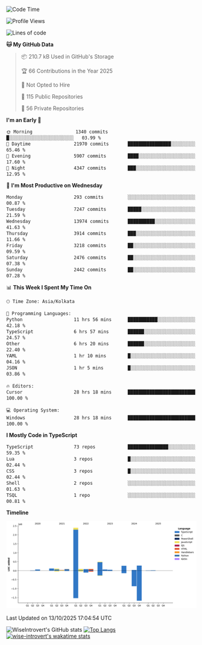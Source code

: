 <!--START_SECTION:waka-->
![Code Time](http://img.shields.io/badge/Code%20Time-4%2C383%20hrs%2024%20mins-blue)

![Profile Views](http://img.shields.io/badge/Profile%20Views-0-blue)

![Lines of code](https://img.shields.io/badge/From%20Hello%20World%20I%27ve%20Written-4.2%20million%20lines%20of%20code-blue)

**🐱 My GitHub Data** 

> 📦 210.7 kB Used in GitHub's Storage 
 > 
> 🏆 66 Contributions in the Year 2025
 > 
> 🚫 Not Opted to Hire
 > 
> 📜 115 Public Repositories 
 > 
> 🔑 56 Private Repositories 
 > 
**I'm an Early 🐤** 

```text
🌞 Morning                1340 commits        █░░░░░░░░░░░░░░░░░░░░░░░░   03.99 % 
🌆 Daytime                21970 commits       ████████████████░░░░░░░░░   65.46 % 
🌃 Evening                5907 commits        ████░░░░░░░░░░░░░░░░░░░░░   17.60 % 
🌙 Night                  4347 commits        ███░░░░░░░░░░░░░░░░░░░░░░   12.95 % 
```
📅 **I'm Most Productive on Wednesday** 

```text
Monday                   293 commits         ░░░░░░░░░░░░░░░░░░░░░░░░░   00.87 % 
Tuesday                  7247 commits        █████░░░░░░░░░░░░░░░░░░░░   21.59 % 
Wednesday                13974 commits       ██████████░░░░░░░░░░░░░░░   41.63 % 
Thursday                 3914 commits        ███░░░░░░░░░░░░░░░░░░░░░░   11.66 % 
Friday                   3218 commits        ██░░░░░░░░░░░░░░░░░░░░░░░   09.59 % 
Saturday                 2476 commits        ██░░░░░░░░░░░░░░░░░░░░░░░   07.38 % 
Sunday                   2442 commits        ██░░░░░░░░░░░░░░░░░░░░░░░   07.28 % 
```


📊 **This Week I Spent My Time On** 

```text
🕑︎ Time Zone: Asia/Kolkata

💬 Programming Languages: 
Python                   11 hrs 56 mins      ███████████░░░░░░░░░░░░░░   42.18 % 
TypeScript               6 hrs 57 mins       ██████░░░░░░░░░░░░░░░░░░░   24.57 % 
Other                    6 hrs 20 mins       ██████░░░░░░░░░░░░░░░░░░░   22.40 % 
YAML                     1 hr 10 mins        █░░░░░░░░░░░░░░░░░░░░░░░░   04.16 % 
JSON                     1 hr 5 mins         █░░░░░░░░░░░░░░░░░░░░░░░░   03.86 % 

🔥 Editors: 
Cursor                   28 hrs 18 mins      █████████████████████████   100.00 % 

💻 Operating System: 
Windows                  28 hrs 18 mins      █████████████████████████   100.00 % 
```

**I Mostly Code in TypeScript** 

```text
TypeScript               73 repos            ███████████████░░░░░░░░░░   59.35 % 
Lua                      3 repos             █░░░░░░░░░░░░░░░░░░░░░░░░   02.44 % 
CSS                      3 repos             █░░░░░░░░░░░░░░░░░░░░░░░░   02.44 % 
Shell                    2 repos             ░░░░░░░░░░░░░░░░░░░░░░░░░   01.63 % 
TSQL                     1 repo              ░░░░░░░░░░░░░░░░░░░░░░░░░   00.81 % 
```



**Timeline**

![Lines of Code chart](https://raw.githubusercontent.com/wise-introvert/wise-introvert/master/assets/bar_graph.png)


 Last Updated on 13/10/2025 17:04:54 UTC
<!--END_SECTION:waka-->

![WiseIntrovert's GitHub stats](https://github-readme-stats.vercel.app/api?username=wise-introvert&count_private=true&show_icons=true)
[![Top Langs](https://github-readme-stats.vercel.app/api/top-langs/?username=wise-introvert&langs_count=10)](https://github.com/anuraghazra/github-readme-stats)
[![wise-introvert's wakatime stats](https://github-readme-stats.vercel.app/api/wakatime?username=wiseintrovert)](https://github.com/anuraghazra/github-readme-stats)

